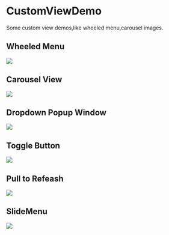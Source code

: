 # CustomViewDemo
Some custom view demos,like wheeled menu,carousel images.

## Wheeled Menu

![](http://oa3wvfmvl.bkt.clouddn.com/GIF.gif)

## Carousel View

![](http://oa3wvfmvl.bkt.clouddn.com/dsdsdsdGIF.gif)

## Dropdown Popup Window

![](http://oa3wvfmvl.bkt.clouddn.com/popupwindow.gif)

## Toggle Button

![](http://oa3wvfmvl.bkt.clouddn.com/toggle.gif)

## Pull to Refeash

![](http://oa3wvfmvl.bkt.clouddn.com/pulltorefeash.gif)

## SlideMenu

![](http://oa3wvfmvl.bkt.clouddn.com/SlideMenu.gif)